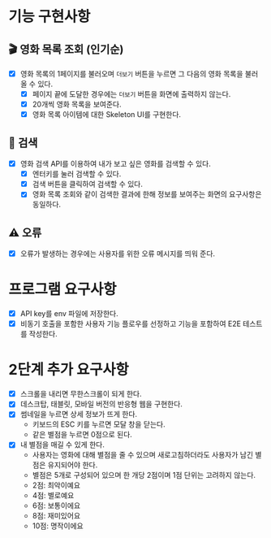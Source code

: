 # 기능 구현사항

## 🎬 영화 목록 조회 (인기순)

- [x] 영화 목록의 1페이지를 불러오며 `더보기` 버튼을 누르면 그 다음의 영화 목록을 불러 올 수 있다.
  - [x] 페이지 끝에 도달한 경우에는 `더보기` 버튼을 화면에 출력하지 않는다.
  - [x] 20개씩 영화 목록을 보여준다.
  - [x] 영화 목록 아이템에 대한 Skeleton UI를 구현한다.

## 🔎 검색

- [x] 영화 검색 API를 이용하여 내가 보고 싶은 영화를 검색할 수 있다.
  - [x] 엔터키를 눌러 검색할 수 있다.
  - [x] 검색 버튼을 클릭하여 검색할 수 있다.
  - [x] 영화 목록 조회와 같이 검색한 결과에 한해 정보를 보여주는 화면의 요구사항은 동일하다.

## ⚠️ 오류

- [x] 오류가 발생하는 경우에는 사용자를 위한 오류 메시지를 띄워 준다.

# 프로그램 요구사항

- [x] API key를 env 파일에 저장한다.
- [x] 비동기 호출을 포함한 사용자 기능 플로우를 선정하고 기능을 포함하여 E2E 테스트를 작성한다.

# 2단계 추가 요구사항

- [x] 스크롤을 내리면 무한스크롤이 되게 한다.
- [x] 데스크탑, 태블릿, 모바일 버전의 반응형 웹을 구현한다.
- [x] 썸네일을 누르면 상세 정보가 뜨게 한다.
  - 키보드의 ESC 키를 누르면 모달 창을 닫는다.
  - 같은 별점을 누르면 0점으로 된다.
- [x] 내 별점을 매길 수 있게 한다.
  - 사용자는 영화에 대해 별점을 줄 수 있으며 새로고침하더라도 사용자가 남긴 별점은 유지되어야 한다.
  - 별점은 5개로 구성되어 있으며 한 개당 2점이며 1점 단위는 고려하지 않는다.
  - 2점: 최악이예요
  - 4점: 별로예요
  - 6점: 보통이에요
  - 8점: 재미있어요
  - 10점: 명작이에요
